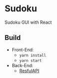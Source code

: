 # Sudoku

Sudoku GUI with React

## Build

- Front-End:
  - `yarn install`
  - `yarn start`
- Back-End:
  - [ResfulAPI][1]

[1]: https://github.com/Tecnologer/sudoku-api
